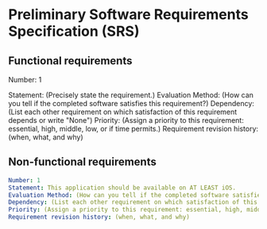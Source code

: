 # Preliminary Software Requirements Specification (SRS)
## Functional requirements
Number: 1

Statement: (Precisely state the requirement.)
Evaluation Method: (How can you tell if the completed software satisfies this requirement?)
Dependency: (List each other requirement on which satisfaction of this requirement depends or write "None")
Priority: (Assign a priority to this requirement: essential, high, middle, low, or if time permits.)
Requirement revision history: (when, what, and why)


## Non-functional requirements
```yaml
Number: 1
Statement: This application should be available on AT LEAST iOS.
Evaluation Method: (How can you tell if the completed software satisfies this requirement?)
Dependency: (List each other requirement on which satisfaction of this requirement depends or write "None")
Priority: (Assign a priority to this requirement: essential, high, middle, low, or if time permits.)
Requirement revision history: (when, what, and why)
```
